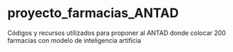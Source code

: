 # proyecto_farmacias_ANTAD
Códigos y recursos utilizados para proponer al ANTAD donde colocar 200 farmacias con modelo de inteligencia artificia
